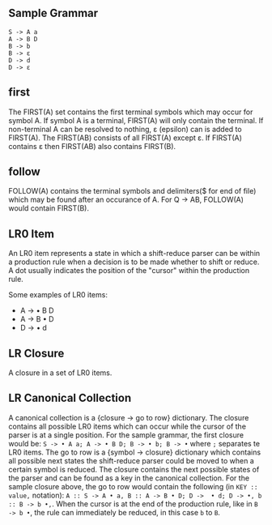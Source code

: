 Sample Grammar
--------------
```
S -> A a
A -> B D
B -> b
B -> ε
D -> d
D -> ε
```

first
-----
The FIRST(A) set contains the first terminal symbols which may occur for symbol A. If symbol A is a terminal, FIRST(A) will only contain the terminal. If non-terminal A can be resolved to nothing, ε (epsilon) can is added to FIRST(A). The FIRST(AB) consists of all FIRST(A) except ε. If FIRST(A) contains ε then FIRST(AB) also contains FIRST(B).

follow
------
FOLLOW(A) contains the terminal symbols and delimiters($ for end of file) which may be found after an occurance of A. For Q -> AB, FOLLOW(A) would contain FIRST(B).

LR0 Item
---------
An LR0 item represents a state in which a shift-reduce parser can be within a production rule when a decision is to be made whether to shift or reduce. A dot usually indicates the position of the "cursor" within the production rule.

Some examples of LR0 items:

- A -> • B D
- A -> B • D
- D -> • d

LR Closure
----------
A closure in a set of LR0 items.

LR Canonical Collection
-----------------------
A canonical collection is a {closure -> go to row} dictionary. The closure contains all possible LR0 items which can occur while the cursor of the parser is at a single position.  For the sample grammar, the first closure would be: `S -> • A a; A -> • B D; B -> • b; B -> •` where `;` separates te LR0 items. The go to row is a {symbol -> closure} dictionary which contains all possible next states the shift-reduce parser could be moved to when a certain symbol is reduced. The closure contains the next possible states of the parser and can be found as a key in the canonical collection. For the sample closure above, the go to row would contain the following (in `KEY :: value,` notation): `A :: S -> A • a, B :: A -> B • D; D ->  • d; D -> •, b :: B -> b •,`. When the cursor is at the end of the production rule, like in `B -> b •`, the rule can immediately be reduced, in this case `b` to `B`.


